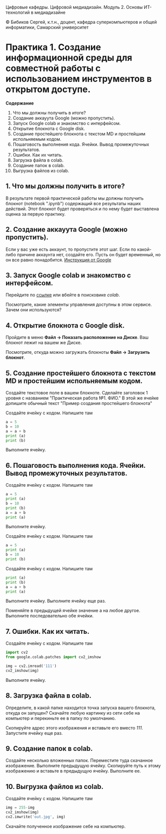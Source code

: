 Цифровые кафедры. Цифровой медиадизайн. Модуль 2. Основы ИТ-технологий в медиадизайне

© Бибиков Сергей, к.т.н., доцент, кафедра суперкомпьютеров и общей информатики, Самарский университет

# Практика 1. Создание информационной среды для совместной работы с использованием инструментов в открытом доступе.

__Содержание__
1. Что мы должны получить в итоге?
2. Создание аккауyта Google (можно пропустить).
3. Запуск Google colab и знакомство с интерфейсом.
4. Открытие блокнота с Google disk.
5. Создание простейшего блокнота с текстом MD и простейшим испольняемым кодом.
6. Пошаговость выполнения кода. Ячейки. Вывод промежуточных результатов.
7. Ошибки. Как их читать.
8. Загрузка файла в colab.
9. Создание папок в colab.
10. Выгрузка файлов из colab.

## 1. Что мы должны получить в итоге?

В результате первой практической работы мы должны получить блокнот (notebook ".ipynb") содержащий все результаты наших действий. Этот блокнот будет проверяться и по нему будет выставлена оценка за первую практику.

## 2. Создание аккауyта Google (можно пропустить).

Если у вас уже есть аккаунт, то пропустите этот шаг. Если по какой-либо причине аккаунта нет, создайте его. Пусть он будет временный, но он все равно понадобится.
[Инструкция от Google](https://support.google.com/accounts/answer/27441?hl=RU)

## 3. Запуск Google colab и знакомство с интерфейсом.

Перейдите по [ссылке](https://colab.research.google.com/) или вбейте в поисковике _colab_.

Посмотрите, какие элементы управления доступны в этом сервисе. Зачем они используются?

## 4. Открытие блокнота с Google disk.

Пройдите в меню **Файл -> Показать расположение на Диске**. Ваш блокнот лежит на вашем же Диске.

Посмотрите, откуда можно загружать блокноты **Файл -> Загрузить блокнот**.

## 5. Создание простейшего блокнота с текстом MD и простейшим испольняемым кодом.

Создайте текстовое поле в вашем блокноте. Сделайте заголовок 1 уровня с названием "Практическая работа №1. ФИО." В этой же ячейке допишите обычный текст "Пример создания простейшего блокнота"

Создайте ячейку с кодом. Напишите там 
```Python
a = 5
b = 10
a = a + b
print (a)
print (b)
```

Выполните ячейку.

## 6. Пошаговость выполнения кода. Ячейки. Вывод промежуточных результатов.

Создайте ячейку с кодом. Напишите там 
```Python
a = 5
print (a)
b = 10
print (b)
a = a + b
print (a)
```

Выполните ячейку.

Создайте ячейку с кодом. Напишите там 
```Python
a = 5
print (a)
b = 10
print (b)
```

Создайте ячейку с кодом. Напишите там
```Python
print (a)
print (b)
a = a + b
print (a)
```
Выполните ячейку. Выполните ячейку еще раз.

Поменяйте в предыдущей ячейке значение a на любое другое. Выполните последовательно обе ячейки.
   
## 7. Ошибки. Как их читать.
Создайте ячейку с кодом. Напишите там
```Python
import cv2
from google.colab.patches import cv2_imshow

img = cv2.imread('111')
cv2_imshow(img)
```
Выполните ячейку. 

## 8. Загрузка файла в colab.

Определите, в какой папке находится точка запуска вашего блокнота, откуда он запущен? Скачайте любую картинку из сети себе на компьютер и перекиньте ее в папку по умолчанию.

Скопируйте адрес этого изображения и вставьте его вместо _111_. Запустите ячейку еще раз.

## 9. Создание папок в colab.

Создайте несколько вложенных папок. Переместите туда скачанное изображение. Выполните предыдущую ячейку. Скопируйте путь к этому изображению и вставьте в предыдущую ячейку. Выполните ее.

## 10. Выгрузка файлов из colab.

Создайте ячейку с кодом. Напишите там
```Python
img = 255-img
cv2_imshow(img)
cv2.imwrite('out.jpg', img)
```

Скачайте полученное изображение себе на компьютер.
